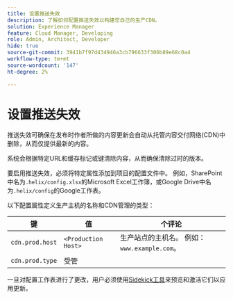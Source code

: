 ```yaml
---
title: 设置推送失效
description: 了解如何配置推送失效以构建您自己的生产CDN。
solution: Experience Manager
feature: Cloud Manager, Developing
role: Admin, Architect, Developer
hide: true
source-git-commit: 3941b7f97d434946a3cb796633f306b89e68c0a4
workflow-type: tm+mt
source-wordcount: '147'
ht-degree: 2%

---
```


# 设置推送失效

推送失效可确保在发布时作者所做的内容更新会自动从托管内容交付网络(CDN)中删除，从而仅提供最新的内容。

系统会根据特定URL和缓存标记或键清除内容，从而确保清除过时的版本。

要启用推送失效，必须将特定属性添加到项目的配置文件中。 例如，SharePoint中名为`.helix/config.xlsx`的Microsoft Excel工作簿，或Google Drive中名为`.helix/config`的Google工作表。

以下配置属性定义生产主机的名称和CDN管理的类型：

| 键 | 值 | 个评论 |
| --- | --- | --- |
| `cdn.prod.host` | `<Production Host>` | 生产站点的主机名。 例如：`www.example.com`。 |
| `cdn.prod.type` | 受管 |   |

一旦对配置工作表进行了更改，用户必须使用[Sidekick工具](/help/edge/docs/sidekick.md)来预览和激活它们以应用更新。
